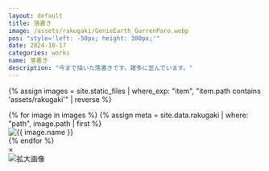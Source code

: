```yaml
---
layout: default
title: 落書き
image: /assets/rakugaki/GenieEarth_GurrenParo.webp
pos: "style='left: -50px; height: 300px;'"
date: 2024-10-17
categories: works
name: 落書き
description: "今まで描いた落書きです。雑多に並んでいます。"
---
```


{% assign images = site.static_files | where_exp: "item", "item.path contains 'assets/rakugaki'" | reverse %}
<div class="gallery">
    {% for image in images %}
        {% assign meta = site.data.rakugaki | where: "path", image.path | first %}
        <div class="gallery-item gallery-item-autosize">
            <img src="{{ image.path | relative_url }}"
                alt="{{ image.name }}"
                class="thumbnail thumbnail-character"
                data-description="{{ meta.caption | default: "" }}">
        </div>
    {% endfor %}
</div>

<div class="modal" id="modal">
    <span class="close" id="close">&times;</span>
    <div class="modal-content flex-column">
        <div class="modal-img">
            <img id="modalImg" alt="拡大画像">
        </div>
        <div class="modal-text" id="modalCaption"></div>
    </div>
</div>

<script src="{{ site.baseurl }}/script/modal-window.js"></script>
